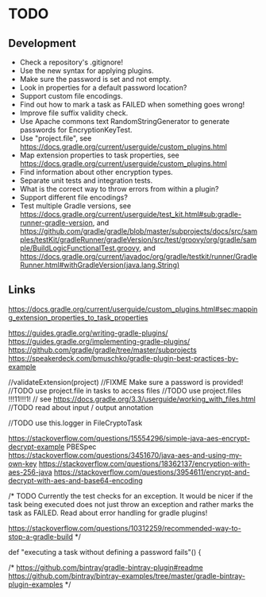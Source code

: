 # TODO

## Development
* Check a repository's .gitignore!
* Use the new syntax for applying plugins.
* Make sure the password is set and not empty.
* Look in properties for a default password location?
* Support custom file encodings.
* Find out how to mark a task as FAILED when something goes wrong!
* Improve file suffix validity check.
* Use Apache commons text RandomStringGenerator to generate passwords for EncryptionKeyTest.
* Use "project.file", see https://docs.gradle.org/current/userguide/custom_plugins.html
* Map extension properties to task properties, see https://docs.gradle.org/current/userguide/custom_plugins.html
* Find information about other encryption types.
* Separate unit tests and integration tests.
* What is the correct way to throw errors from within a plugin?
* Support different file encodings?
* Test multiple Gradle versions, see https://docs.gradle.org/current/userguide/test_kit.html#sub:gradle-runner-gradle-version, and https://github.com/gradle/gradle/blob/master/subprojects/docs/src/samples/testKit/gradleRunner/gradleVersion/src/test/groovy/org/gradle/sample/BuildLogicFunctionalTest.groovy, and https://docs.gradle.org/current/javadoc/org/gradle/testkit/runner/GradleRunner.html#withGradleVersion(java.lang.String)

## Links
https://docs.gradle.org/current/userguide/custom_plugins.html#sec:mapping_extension_properties_to_task_properties


https://guides.gradle.org/writing-gradle-plugins/
https://guides.gradle.org/implementing-gradle-plugins/
https://github.com/gradle/gradle/tree/master/subprojects
https://speakerdeck.com/bmuschko/gradle-plugin-best-practices-by-example

//validateExtension(project) //FIXME Make sure a password is provided!
//TODO use project.file in tasks to access files
//TODO use project.files !!!11!!!1!
// see https://docs.gradle.org/3.3/userguide/working_with_files.html
//TODO read about input / output annotation


//TODO use this.logger in FileCryptoTask

https://stackoverflow.com/questions/15554296/simple-java-aes-encrypt-decrypt-example
PBESpec
https://stackoverflow.com/questions/3451670/java-aes-and-using-my-own-key
https://stackoverflow.com/questions/18362137/encryption-with-aes-256-java
https://stackoverflow.com/questions/3954611/encrypt-and-decrypt-with-aes-and-base64-encoding


/* TODO
Currently the test checks for an exception.
It would be nicer if the task being executed does not just throw an exception and
 rather marks the task as FAILED. Read about error handling for gradle plugins!

 https://stackoverflow.com/questions/10312259/recommended-way-to-stop-a-gradle-build
 */

def "executing a task without defining a password fails"() {


/*
https://github.com/bintray/gradle-bintray-plugin#readme
https://github.com/bintray/bintray-examples/tree/master/gradle-bintray-plugin-examples
*/
